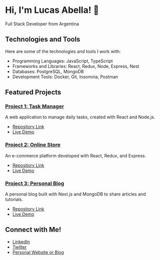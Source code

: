 # Hi, I'm Lucas Abella! 👋

Full Stack Developer from Argentina

## Technologies and Tools

Here are some of the technologies and tools I work with:

- Programming Languages: JavaScript, TypeScript
- Frameworks and Libraries: React, Redux, Node, Express, Nest
- Databases: PostgreSQL, MongoDB
- Development Tools: Docker, Git, Insomnia, Postman

## Featured Projects

### [Project 1: Task Manager](https://github.com/lucasabella/gestor-tareas)
A web application to manage daily tasks, created with React and Node.js.

- [Repository Link](https://github.com/lucasabella/gestor-tareas)
- [Live Demo](https://gestor-tareas.example.com)

### [Project 2: Online Store](https://github.com/lucasabella/tienda-en-linea)
An e-commerce platform developed with React, Redux, and Express.

- [Repository Link](https://github.com/lucasabella/tienda-en-linea)
- [Live Demo](https://tienda-en-linea.example.com)

### [Project 3: Personal Blog](https://github.com/lucasabella/blog-personal)
A personal blog built with Next.js and MongoDB to share articles and tutorials.

- [Repository Link](https://github.com/lucasabella/blog-personal)
- [Live Demo](https://blog-personal.example.com)

## Connect with Me!

- [LinkedIn](https://www.linkedin.com/in/lucasabella)
- [Twitter](https://twitter.com/lucasabella)
- [Personal Website or Blog](https://lucasabella.example.com)

